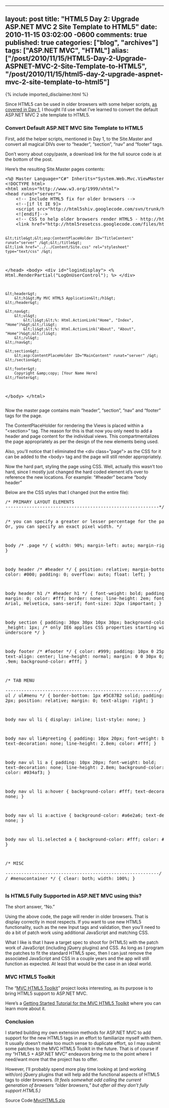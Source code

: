   ---
  layout: post
  title: "HTML5 Day 2: Upgrade ASP.NET MVC 2 Site Template to HTML5"
  date: 2010-11-15 03:02:00 -0600
  comments: true
  published: true
  categories: ["blog", "archives"]
  tags: ["ASP.NET MVC", "HTML"]
  alias: ["/post/2010/11/15/HTML5-Day-2-Upgrade-ASPNET-MVC-2-Site-Template-to-HTML5", "/post/2010/11/15/html5-day-2-upgrade-aspnet-mvc-2-site-template-to-html5"]
  ---
<!-- more -->
{% include imported_disclaimer.html %}
<p>Since HTML5 can be used in older browsers with some helper scripts, <a title="HTML5 Day 1: New tags work in older browser? Awesome!" href="http://pietschsoft.com/post/2010/11/14/HTML5-Day-1-New-tags-work-in-older-browsers-Awesome.aspx">as covered in Day 1</a>, I thought I&rsquo;d use what I&rsquo;ve learned to convert the default ASP.NET MVC 2 site template to HTML5.</p>
<h3>Convert Default ASP.NET MVC Site Template to HTML5</h3>
<p>First, add the helper scripts, mentioned in Day 1, to the Site.Master and convert all magical DIVs over to &ldquo;header&rdquo;, &ldquo;section&rdquo;, &ldquo;nav&rdquo; and &ldquo;footer&rdquo; tags.</p>
<p>Don&rsquo;t worry about copy/paste, a download link for the full source code is at the bottom of the post.</p>
<p>Here&rsquo;s the resulting Site.Master pages contents:</p>
<pre class="brush: xml; first-line: 1; tab-size: 4; toolbar: false; ">&lt;%@ Master Language="C#" Inherits="System.Web.Mvc.ViewMasterPage" %&gt;
&lt;!DOCTYPE html&gt;
&lt;html xmlns="http://www.w3.org/1999/xhtml"&gt;
&lt;head runat="server"&gt;
    &lt;!-- Include HTML5 fix for older browsers --&gt;
    &lt;!--[if lt IE 9]&gt;
    &lt;script src="http://html5shiv.googlecode.com/svn/trunk/html5.js"&gt;&lt;/script&gt;
    &lt;![endif]--&gt;
    &lt;!-- CSS to help older browsers render HTML5 - http://html5doctor.com/html-5-reset-stylesheet/ --&gt;
    &lt;link href="http://html5resetcss.googlecode.com/files/html5reset-1.6.1.css" rel="Stylesheet" type="text/css" /&gt;

    &lt;title&gt;&lt;asp:ContentPlaceHolder ID="TitleContent" runat="server" /&gt;&lt;/title&gt;
    &lt;link href="../../Content/Site.css" rel="stylesheet" type="text/css" /&gt;
&lt;/head&gt;
&lt;body&gt;
    &lt;div id="logindisplay"&gt;
        &lt;% Html.RenderPartial("LogOnUserControl"); %&gt;
    &lt;/div&gt;

    &lt;header&gt;
        &lt;h1&gt;My MVC HTML5 Application&lt;/h1&gt;
    &lt;/header&gt;

    &lt;nav&gt;
        &lt;ul&gt;              
            &lt;li&gt;&lt;%: Html.ActionLink("Home", "Index", "Home")%&gt;&lt;/li&gt;
            &lt;li&gt;&lt;%: Html.ActionLink("About", "About", "Home")%&gt;&lt;/li&gt;
        &lt;/ul&gt;
    &lt;/nav&gt;

    &lt;section&gt;
        &lt;asp:ContentPlaceHolder ID="MainContent" runat="server" /&gt;
    &lt;/section&gt;

    &lt;footer&gt;
        Copyright &amp;copy; [Your Name Here]
    &lt;/footer&gt;
&lt;/body&gt;
&lt;/html&gt;</pre>
<p>Now the master page contains main &ldquo;header&rdquo;, &ldquo;section&rdquo;, &ldquo;nav&rdquo; and &ldquo;footer&rdquo; tags for the page.</p>
<p>The ContentPlaceHolder for rendering the Views is placed within a &ldquo;&lt;section&gt;&rdquo; tag. The reason for this is that now you only need to add a header and page content for the individual views. This compartmentalizes the page appropriately as per the design of the new elements being used.</p>
<p>Also, you&rsquo;ll notice that I eliminated the &lt;div class=&rdquo;page&rdquo;&gt; as the CSS for it can be added to the &lt;body&gt; tag and the page will still render appropriately.</p>
<p>Now the hard part, styling the page using CSS. Well, actually this wasn&rsquo;t too hard, since I mostly just changed the hard coded element id&rsquo;s over to reference the new locations. For example: &ldquo;#header&rdquo; became &ldquo;body header&rdquo;</p>
<p>Below are the CSS styles that I changed (not the entire file):</p>
<pre class="brush: css; first-line: 1; tab-size: 4; toolbar: false; ">/* PRIMARY LAYOUT ELEMENTS   
----------------------------------------------------------*/

/* you can specify a greater or lesser percentage for the 
page width. Or, you can specify an exact pixel width. */

body /* .page */
{
    width: 90%;
    margin-left: auto;
    margin-right: auto;
}

body header /* #header */
{
    position: relative;
    margin-bottom: 0px;
    color: #000;
    padding: 0;
    overflow: auto;
    float: left;
}

body header h1 /* #header h1 */
{
    font-weight: bold;
    padding: 5px 0;
    margin: 0;
    color: #fff;
    border: none;
    line-height: 2em;
    font-family: Arial, Helvetica, sans-serif;
    font-size: 32px !important;
}

body section
{
    padding: 30px 30px 10px 30px;
    background-color: #fff;
    _height: 1px; /* only IE6 applies CSS properties starting with an underscore */
}

body footer /* #footer */
{
    color: #999;
    padding: 10px 0 25px 0;
    text-align: center;
    line-height: normal;
    margin: 0 0 30px 0;
    font-size: .9em;
    background-color: #fff;
}

/* TAB MENU   
----------------------------------------------------------*/
body nav ul /* ul#menu */
{
    border-bottom: 1px #5C87B2 solid;
    padding: 0 0 2px;
    position: relative;
    margin: 0;
    text-align: right;
}

body nav ul li
{
    display: inline;
    list-style: none;
}

body nav ul li#greeting
{
    padding: 10px 20px;
    font-weight: bold;
    text-decoration: none;
    line-height: 2.8em;
    color: #fff;
}

body nav ul li a
{
    padding: 10px 20px;
    font-weight: bold;
    text-decoration: none;
    line-height: 2.8em;
    background-color: #e8eef4;
    color: #034af3;
}

body nav ul li a:hover
{
    background-color: #fff;
    text-decoration: none;
}

body nav ul li a:active
{
    background-color: #a6e2a6;
    text-decoration: none;
}

body nav ul li.selected a
{
    background-color: #fff;
    color: #000;
}

/* MISC  
----------------------------------------------------------*/
body nav /* #menucontainer */
{
    clear: both;
    width: 100%;
}</pre>
<h3>Is HTML5 Fully Supported in ASP.NET MVC using this?</h3>
<p>The short answer, &ldquo;No.&rdquo;</p>
<p>Using the above code, the page will render in older browsers. That is display correctly in most respects. If you want to use new HTML5 functionality, such as the new Input tags and validation, then you&rsquo;ll need to do a bit of patch work using additional JavaScript and matching CSS.</p>
<p>What I like is that I have a target spec to shoot for (HTML5) with the patch work of JavaScript (including jQuery plugins) and CSS. As long as I program the patches to fit the standard HTML5 spec, then I can just remove the associated JavaScript and CSS in a couple years and the app will still function as expected. At least that would be the case in an ideal world.</p>
<h3>MVC HTML5 Toolkit</h3>
<p>The &ldquo;<a href="http://mvchtml5.codeplex.com/">MVC HTML5 Toolkit</a>&rdquo; project looks interesting, as its purpose is to bring HTML5 support to ASP.NET MVC.</p>
<p>Here&rsquo;s a <a href="http://www.deanhume.com/Home/BlogPost/asp-net-mvc-html5-toolkit/29">Getting Started Tutorial for the MVC HTML5 Toolkit</a> where you can learn more about it.</p>
<h3>Conclusion</h3>
<p>I started building my own extension methods for ASP.NET MVC to add support for the new HTML5 tags in an effort to familiarize myself with them. It usually doesn&rsquo;t make too much sense to duplicate effort, so I may submit some patches to the MVC HTML5 Toolkit in the future. That is of course if my &ldquo;HTML5 + ASP.NET MVC&rdquo; endeavors bring me to the point where I need/want more that the project has to offer.</p>
<p>However, I&rsquo;ll probably spend more play time looking at (and working with/on) jQuery plugins that will help add the functional aspects of HTML5 tags to older browsers. <em>(It feels somewhat odd calling the current generation of browsers &ldquo;older browsers,&rdquo; but after all they don&rsquo;t fully support HTML5.)</em></p>
<div id="scid:8eb9d37f-1541-4f29-b6f4-1eea890d4876:ff548906-7d70-4179-8b99-397af3ebb620" class="wlWriterEditableSmartContent" style="margin: 0px; display: inline; float: none; padding: 0px;">
<div>Source Code:<a href="http://pietschsoft.com/file.axd?file=MvcHTML5.zip" target="_self">MvcHTML5.zip</a></div>
</div>
